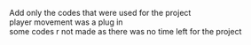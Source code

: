 Add only the codes that were used for the project <br>
player movement was a plug in <br>
some codes r not made as there was no time left for the project
